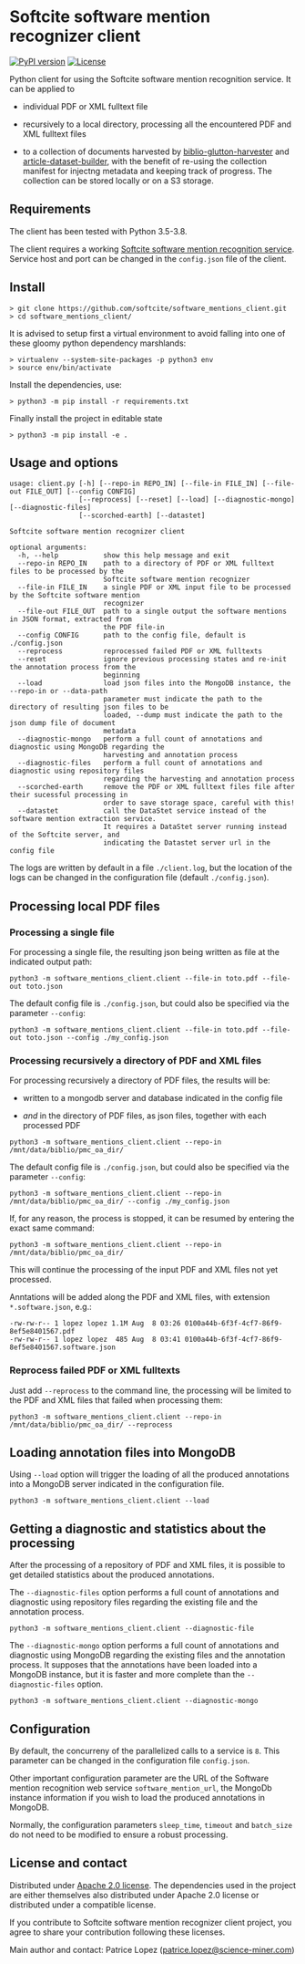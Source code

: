# Softcite software mention recognizer client

[![PyPI version](https://badge.fury.io/py/software_mentions_client.svg)](https://badge.fury.io/py/software_mentions_client)
[![License](http://img.shields.io/:license-apache-blue.svg)](http://www.apache.org/licenses/LICENSE-2.0.html)

Python client for using the Softcite software mention recognition service. It can be applied to 

* individual PDF or XML fulltext file

* recursively to a local directory, processing all the encountered PDF and XML fulltext files

* to a collection of documents harvested by [biblio-glutton-harvester](https://github.com/kermitt2/biblio-glutton-harvester) and [article-dataset-builder](https://github.com/kermitt2/article-dataset-builder), with the benefit of re-using the collection manifest for injectng metadata and keeping track of progress. The collection can be stored locally or on a S3 storage. 

## Requirements

The client has been tested with Python 3.5-3.8. 

The client requires a working [Softcite software mention recognition service](https://github.com/ourresearch/software-mentions). Service host and port can be changed in the `config.json` file of the client. 

## Install

```console
> git clone https://github.com/softcite/software_mentions_client.git
> cd software_mentions_client/
```

It is advised to setup first a virtual environment to avoid falling into one of these gloomy python dependency marshlands:

```console
> virtualenv --system-site-packages -p python3 env
> source env/bin/activate
```

Install the dependencies, use:

```console
> python3 -m pip install -r requirements.txt
```

Finally install the project in editable state

```console
> python3 -m pip install -e .
```


## Usage and options

```
usage: client.py [-h] [--repo-in REPO_IN] [--file-in FILE_IN] [--file-out FILE_OUT] [--config CONFIG]
                 [--reprocess] [--reset] [--load] [--diagnostic-mongo] [--diagnostic-files]
                 [--scorched-earth] [--datastet]

Softcite software mention recognizer client

optional arguments:
  -h, --help           show this help message and exit
  --repo-in REPO_IN    path to a directory of PDF or XML fulltext files to be processed by the
                       Softcite software mention recognizer
  --file-in FILE_IN    a single PDF or XML input file to be processed by the Softcite software mention
                       recognizer
  --file-out FILE_OUT  path to a single output the software mentions in JSON format, extracted from
                       the PDF file-in
  --config CONFIG      path to the config file, default is ./config.json
  --reprocess          reprocessed failed PDF or XML fulltexts
  --reset              ignore previous processing states and re-init the annotation process from the
                       beginning
  --load               load json files into the MongoDB instance, the --repo-in or --data-path
                       parameter must indicate the path to the directory of resulting json files to be
                       loaded, --dump must indicate the path to the json dump file of document
                       metadata
  --diagnostic-mongo   perform a full count of annotations and diagnostic using MongoDB regarding the
                       harvesting and annotation process
  --diagnostic-files   perform a full count of annotations and diagnostic using repository files
                       regarding the harvesting and annotation process
  --scorched-earth     remove the PDF or XML fulltext files file after their sucessful processing in
                       order to save storage space, careful with this!
  --datastet           call the DataStet service instead of the software mention extraction service.
                       It requires a DataStet server running instead of the Softcite server, and
                       indicating the Datastet server url in the config file
```

The logs are written by default in a file `./client.log`, but the location of the logs can be changed in the configuration file (default `./config.json`).

## Processing local PDF files

### Processing a single file

For processing a single file, the resulting json being written as file at the indicated output path:

```console
python3 -m software_mentions_client.client --file-in toto.pdf --file-out toto.json
```

The default config file is `./config.json`, but could also be specified via the parameter `--config`: 

```console
python3 -m software_mentions_client.client --file-in toto.pdf --file-out toto.json --config ./my_config.json
```

### Processing recursively a directory of PDF and XML files

For processing recursively a directory of PDF files, the results will be:

* written to a mongodb server and database indicated in the config file

* *and* in the directory of PDF files, as json files, together with each processed PDF

```console
python3 -m software_mentions_client.client --repo-in /mnt/data/biblio/pmc_oa_dir/
```

The default config file is `./config.json`, but could also be specified via the parameter `--config`: 

```console
python3 -m software_mentions_client.client --repo-in /mnt/data/biblio/pmc_oa_dir/ --config ./my_config.json
```

If, for any reason, the process is stopped, it can be resumed by entering the exact same command: 

```console
python3 -m software_mentions_client.client --repo-in /mnt/data/biblio/pmc_oa_dir/
```

This will continue the processing of the input PDF and XML files not yet processed. 

Anntations will be added along the PDF and XML files, with extension `*.software.json`, e.g.:

```
-rw-rw-r-- 1 lopez lopez 1.1M Aug  8 03:26 0100a44b-6f3f-4cf7-86f9-8ef5e8401567.pdf
-rw-rw-r-- 1 lopez lopez  485 Aug  8 03:41 0100a44b-6f3f-4cf7-86f9-8ef5e8401567.software.json
```

### Reprocess failed PDF or XML fulltexts

Just add `--reprocess` to the command line, the processing will be limited to the PDF and XML files that failed when processing them: 

```console
python3 -m software_mentions_client.client --repo-in /mnt/data/biblio/pmc_oa_dir/ --reprocess
```

## Loading annotation files into MongoDB

Using `--load` option will trigger the loading of all the produced annotations into a MongoDB server indicated in the configuration file. 

```console
python3 -m software_mentions_client.client --load 
```

## Getting a diagnostic and statistics about the processing

After the processing of a repository of PDF and XML files, it is possible to get detailed statistics about the produced annotations. 

The `--diagnostic-files` option performs a full count of annotations and diagnostic using repository files regarding the existing file and the annotation process. 

```console
python3 -m software_mentions_client.client --diagnostic-file 
```

The `--diagnostic-mongo` option performs a full count of annotations and diagnostic using MongoDB regarding the existing files and the annotation process. It supposes that the annotations have been loaded into a MongoDB instance, but it is faster and more complete than the `--diagnostic-files` option. 

```console
python3 -m software_mentions_client.client --diagnostic-mongo 
```

## Configuration

By default, the concurreny of the parallelized calls to a service is `8`. This parameter can be changed in the configuration file `config.json`.

Other important configuration parameter are the URL of the Software mention recognition web service `software_mention_url`, the MongoDb instance information if you wish to load the produced annotations in MongoDB.

Normally, the configuration parameters `sleep_time`, `timeout` and `batch_size` do not need to be modified to ensure a robust processing. 

## License and contact

Distributed under [Apache 2.0 license](http://www.apache.org/licenses/LICENSE-2.0). The dependencies used in the project are either themselves also distributed under Apache 2.0 license or distributed under a compatible license. 

If you contribute to Softcite software mention recognizer client project, you agree to share your contribution following these licenses. 

Main author and contact: Patrice Lopez (<patrice.lopez@science-miner.com>)
